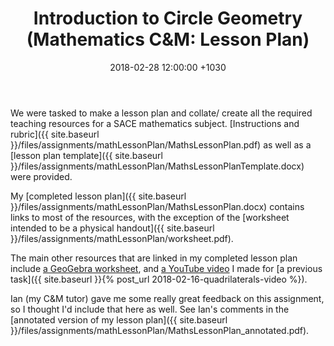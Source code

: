 ﻿---
layout: post
title:  "Introduction to Circle Geometry (Mathematics C&M: Lesson Plan)"
date:   2018-02-28 12:00:00 +1030
categories: MTeach mathCM
---

We were tasked to make a lesson plan and collate/ create all the required teaching resources for a SACE mathematics subject. [Instructions and rubric]({{ site.baseurl }}/files/assignments/mathLessonPlan/MathsLessonPlan.pdf) as well as a [lesson plan template]({{ site.baseurl }}/files/assignments/mathLessonPlan/MathsLessonPlanTemplate.docx) were provided.

My [completed lesson plan]({{ site.baseurl }}/files/assignments/mathLessonPlan/MathsLessonPlan.docx) contains links to most of the resources, with the exception of the [worksheet intended to be a physical handout]({{ site.baseurl }}/files/assignments/mathLessonPlan/worksheet.pdf).

The main other resources that are linked in my completed lesson plan include [a GeoGebra worksheet](https://ggbm.at/kpREkaRQ), and [a YouTube video](https://youtu.be/zUL2OBqF-qQ) I made for [a previous task]({{ site.baseurl }}{% post_url 2018-02-16-quadrilaterals-video %}).

Ian (my C&M tutor) gave me some really great feedback on this assignment, so I thought I'd include that here as well. See Ian's comments in the [annotated version of my lesson plan]({{ site.baseurl }}/files/assignments/mathLessonPlan/MathsLessonPlan_annotated.pdf).

